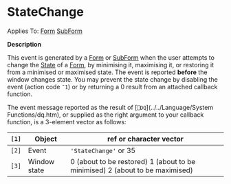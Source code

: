 




<h1 class="heading"><span class="name">StateChange</span></h1>

Applies To: [Form](./form.md) [SubForm](./subform.md)


**Description**


This event is generated by a [Form](./form.md) or [SubForm](./subform.md) when the user attempts to change the [State](./state.md) of a [Form](./form.md), by minimising it, maximising it, or restoring it from a minimised or maximised state. The event is reported **before** the window changes state. You may prevent the state change by disabling the event (action code `¯1`) or by returning a 0 result from an attached callback function.


The event message reported as the result of [`⎕DQ`](../../Language/System Functions/dq.htm), or supplied as the right argument to your callback function, is a 3-element vector as follows:


| `[1]` | Object | ref or character vector |
| --- | --- | ---  |
| `[2]` | Event | `'StateChange'` or 35 |
| `[3]` | Window state | 0 (about to be restored) 1 (about to be        minimised) 2 (about to be maximised) |



